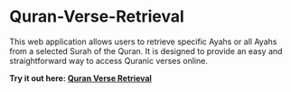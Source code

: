 # Quran-Verse-Retrieval

This web application allows users to retrieve specific Ayahs or all Ayahs from a selected Surah of the Quran. It is designed to provide an easy and straightforward way to access Quranic verses online.

**Try it out here: [Quran Verse Retrieval](https://nawafalhu.github.io/Quran-Verse-Retrieval/)**
